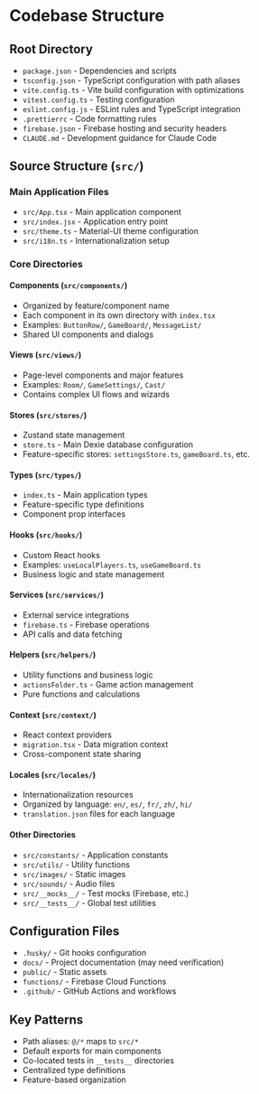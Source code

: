 # Codebase Structure

## Root Directory

- `package.json` - Dependencies and scripts
- `tsconfig.json` - TypeScript configuration with path aliases
- `vite.config.ts` - Vite build configuration with optimizations
- `vitest.config.ts` - Testing configuration
- `eslint.config.js` - ESLint rules and TypeScript integration
- `.prettierrc` - Code formatting rules
- `firebase.json` - Firebase hosting and security headers
- `CLAUDE.md` - Development guidance for Claude Code

## Source Structure (`src/`)

### Main Application Files

- `src/App.tsx` - Main application component
- `src/index.jsx` - Application entry point
- `src/theme.ts` - Material-UI theme configuration
- `src/i18n.ts` - Internationalization setup

### Core Directories

#### Components (`src/components/`)

- Organized by feature/component name
- Each component in its own directory with `index.tsx`
- Examples: `ButtonRow/`, `GameBoard/`, `MessageList/`
- Shared UI components and dialogs

#### Views (`src/views/`)

- Page-level components and major features
- Examples: `Room/`, `GameSettings/`, `Cast/`
- Contains complex UI flows and wizards

#### Stores (`src/stores/`)

- Zustand state management
- `store.ts` - Main Dexie database configuration
- Feature-specific stores: `settingsStore.ts`, `gameBoard.ts`, etc.

#### Types (`src/types/`)

- `index.ts` - Main application types
- Feature-specific type definitions
- Component prop interfaces

#### Hooks (`src/hooks/`)

- Custom React hooks
- Examples: `useLocalPlayers.ts`, `useGameBoard.ts`
- Business logic and state management

#### Services (`src/services/`)

- External service integrations
- `firebase.ts` - Firebase operations
- API calls and data fetching

#### Helpers (`src/helpers/`)

- Utility functions and business logic
- `actionsFolder.ts` - Game action management
- Pure functions and calculations

#### Context (`src/context/`)

- React context providers
- `migration.tsx` - Data migration context
- Cross-component state sharing

#### Locales (`src/locales/`)

- Internationalization resources
- Organized by language: `en/`, `es/`, `fr/`, `zh/`, `hi/`
- `translation.json` files for each language

#### Other Directories

- `src/constants/` - Application constants
- `src/utils/` - Utility functions
- `src/images/` - Static images
- `src/sounds/` - Audio files
- `src/__mocks__/` - Test mocks (Firebase, etc.)
- `src/__tests__/` - Global test utilities

## Configuration Files

- `.husky/` - Git hooks configuration
- `docs/` - Project documentation (may need verification)
- `public/` - Static assets
- `functions/` - Firebase Cloud Functions
- `.github/` - GitHub Actions and workflows

## Key Patterns

- Path aliases: `@/*` maps to `src/*`
- Default exports for main components
- Co-located tests in `__tests__` directories
- Centralized type definitions
- Feature-based organization
